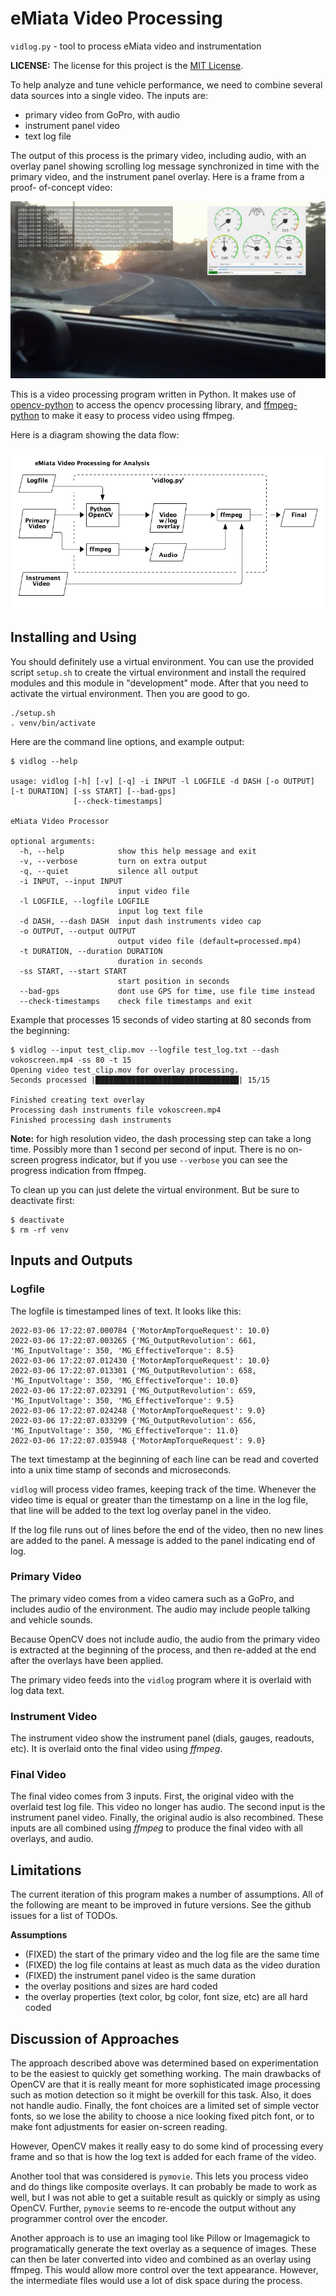 eMiata Video Processing
=======================

`vidlog.py` - tool to process eMiata video and instrumentation

**LICENSE:** The license for this project is the
[MIT License](https://opensource.org/licenses/MIT).

To help analyze and tune vehicle performance, we need to combine several data
sources into a single video. The inputs are:

* primary video from GoPro, with audio
* instrument panel video
* text log file

The output of this process is the primary video, including audio, with
an overlay panel showing scrolling log message synchronized in time with the
primary video, and the instrument panel overlay.  Here is a frame from a proof-
of-concept video:

![video screen shot](img/screenshot.jpg)

This is a video processing program written in Python. It makes use of
[opencv-python](https://github.com/opencv/opencv-python) to access the opencv
processing library, and
[ffmpeg-python](https://github.com/kkroening/ffmpeg-python) to make it easy
to process video using ffmpeg.

Here is a diagram showing the data flow:

![Flow diagram](img/flow.png)

Installing and Using
--------------------

You should definitely use a virtual environment. You can use the provided
script `setup.sh` to create the virtual environment and install the required
modules and this module in "development" mode. After that you need to activate
the virtual environment. Then you are good to go.

```
./setup.sh
. venv/bin/activate
```

Here are the command line options, and example output:

```
$ vidlog --help

usage: vidlog [-h] [-v] [-q] -i INPUT -l LOGFILE -d DASH [-o OUTPUT] [-t DURATION] [-ss START] [--bad-gps]
              [--check-timestamps]

eMiata Video Processor

optional arguments:
  -h, --help            show this help message and exit
  -v, --verbose         turn on extra output
  -q, --quiet           silence all output
  -i INPUT, --input INPUT
                        input video file
  -l LOGFILE, --logfile LOGFILE
                        input log text file
  -d DASH, --dash DASH  input dash instruments video cap
  -o OUTPUT, --output OUTPUT
                        output video file (default=processed.mp4)
  -t DURATION, --duration DURATION
                        duration in seconds
  -ss START, --start START
                        start position in seconds
  --bad-gps             dont use GPS for time, use file time instead
  --check-timestamps    check file timestamps and exit
```

Example that processes 15 seconds of video starting at 80 seconds from the
beginning:

```
$ vidlog --input test_clip.mov --logfile test_log.txt --dash vokoscreen.mp4 -ss 80 -t 15
Opening video test_clip.mov for overlay processing.
Seconds processed |████████████████████████████████| 15/15

Finished creating text overlay
Processing dash instruments file vokoscreen.mp4
Finished processing dash instruments
```

**Note:** for high resolution video, the dash processing step can take a long
time. Possibly more than 1 second per second of input. There is no on-screen
progress indicator, but if you use `--verbose` you can see the progress
indication from ffmpeg.

To clean up you can just delete the virtual environment. But be sure to
deactivate first:

```
$ deactivate
$ rm -rf venv
```

Inputs and Outputs
------------------

### Logfile

The logfile is timestamped lines of text. It looks like this:

```
2022-03-06 17:22:07.000784 {'MotorAmpTorqueRequest': 10.0}
2022-03-06 17:22:07.003265 {'MG_OutputRevolution': 661, 'MG_InputVoltage': 350, 'MG_EffectiveTorque': 8.5}
2022-03-06 17:22:07.012430 {'MotorAmpTorqueRequest': 10.0}
2022-03-06 17:22:07.013301 {'MG_OutputRevolution': 658, 'MG_InputVoltage': 350, 'MG_EffectiveTorque': 10.0}
2022-03-06 17:22:07.023291 {'MG_OutputRevolution': 659, 'MG_InputVoltage': 350, 'MG_EffectiveTorque': 9.5}
2022-03-06 17:22:07.024248 {'MotorAmpTorqueRequest': 9.0}
2022-03-06 17:22:07.033299 {'MG_OutputRevolution': 656, 'MG_InputVoltage': 350, 'MG_EffectiveTorque': 11.0}
2022-03-06 17:22:07.035948 {'MotorAmpTorqueRequest': 9.0}
```

The text timestamp at the beginning of each line can be read and coverted into
a unix time stamp of seconds and microseconds.

`vidlog` will process video frames, keeping track of the time. Whenever the
video time is equal or greater than the timestamp on a line in the log file,
that line will be added to the text log overlay panel in the video.

If the log file runs out of lines before the end of the video, then no new
lines are added to the panel. A message is added to the panel indicating end
of log.

### Primary Video

The primary video comes from a video camera such as a GoPro, and includes
audio of the environment. The audio may include people talking and vehicle
sounds.

Because OpenCV does not include audio, the audio from the primary video is
extracted at the beginning of the process, and then re-added at the end after
the overlays have been applied.

The primary video feeds into the `vidlog` program where it is overlaid with
log data text.

### Instrument Video

The instrument video show the instrument panel (dials, gauges, readouts, etc).
It is overlaid onto the final video using *ffmpeg*.

### Final Video

The final video comes from 3 inputs. First, the original video with the
overlaid test log file. This video no longer has audio. The second input is
the instrument panel video. Finally, the original audio is also recombined.
These inputs are all combined using *ffmpeg* to produce the final video with
all overlays, and audio.

Limitations
-----------

The current iteration of this program makes a number of assumptions. All of the
following are meant to be improved in future versions. See the github issues
for a list of TODOs.

**Assumptions**

* (FIXED) the start of the primary video and the log file are the same time
* (FIXED) the log file contains at least as much data as the video duration
* (FIXED) the instrument panel video is the same duration
* the overlay positions and sizes are hard coded
* the overlay properties (text color, bg color, font size, etc)
  are all hard coded

Discussion of Approaches
------------------------

The approach described above was determined based on experimentation to be the
easiest to quickly get something working. The main drawbacks of OpenCV are that
it is really meant for more sophisticated image processing such as motion
detection so it might be overkill for this task. Also, it does not handle
audio. Finally, the font choices are a limited set of simple vector fonts, so
we lose the ability to choose a nice looking fixed pitch font, or to make font
adjustments for easier on-screen reading.

However, OpenCV makes it really easy to do some kind of processing every frame
and so that is how the log text is added for each frame of the video.

Another tool that was considered is `pymovie`. This lets you process video and
do things like composite overlays. It can probably be made to work as well, but
I was not able to get a suitable result as quickly or simply as using OpenCV.
Further, `pymovie` seems to re-encode the output without any programmer control
over the encoder.

Another approach is to use an imaging tool like Pillow or Imagemagick to
programatically generate the text overlay as a sequence of images. These can
then be later converted into video and combined as an overlay using ffmpeg.
This would allow more control over the text appearance. However, the
intermediate files would use a lot of disk space during the process.
